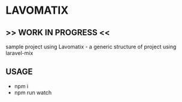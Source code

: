 # LAVOMATIX

##  >> WORK IN PROGRESS <<

sample project using Lavomatix - a generic structure of project using laravel-mix


## USAGE

- npm i
- npm run watch